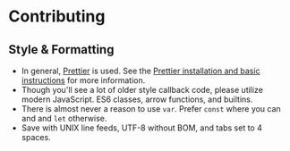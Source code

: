 # Contributing

## Style & Formatting
* In general, [Prettier](https://prettier.io) is used. See the [Prettier installation and basic instructions](https://prettier.io/docs/en/install.html) for more information.
* Though you'll see a lot of older style callback code, please utilize modern JavaScript. ES6 classes, arrow functions, and builtins.
* There is almost never a reason to use `var`. Prefer `const` where you can and and `let` otherwise.
* Save with UNIX line feeds, UTF-8 without BOM, and tabs set to 4 spaces.
